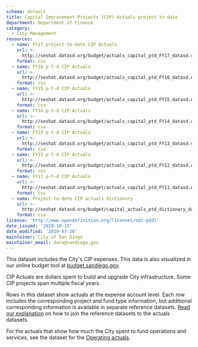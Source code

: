 ```yaml
---
schema: default
title: Capital Improvement Projects (CIP) Actuals project to date
department: Department of Finance
category:
  - City Management
resources:
  - name: FY17 project-to-date CIP Actuals
    url: >-
      http://seshat.datasd.org/budget/actuals_capital_ptd_FY17_datasd.csv
    format: csv
  - name: FY16 p-t-d CIP Actuals
    url: >-
      http://seshat.datasd.org/budget/actuals_capital_ptd_FY16_datasd.csv
    format: csv
  - name: FY15 p-t-d CIP Actuals
    url: >-
      http://seshat.datasd.org/budget/actuals_capital_ptd_FY15_datasd.csv
    format: csv
  - name: FY14 p-t-d CIP Actuals
    url: >-
      http://seshat.datasd.org/budget/actuals_capital_ptd_FY14_datasd.csv
    format: csv
  - name: FY13 p-t-d CIP Actuals
    url: >-
      http://seshat.datasd.org/budget/actuals_capital_ptd_FY13_datasd.csv
    format: csv
  - name: FY12 p-t-d CIP Actuals
    url: >-
      http://seshat.datasd.org/budget/actuals_capital_ptd_FY12_datasd.csv
    format: csv
  - name: FY11 p-t-d CIP Actuals
    url: >-
      http://seshat.datasd.org/budget/actuals_capital_ptd_FY11_datasd.csv
    format: csv
  - name: Project-to-date CIP actuals dictionary
    url: >-
      http://seshat.datasd.org/budget/capital_actuals_ptd_dictionary_datasd.csv
    format: csv
license: 'http://www.opendefinition.org/licenses/odc-pddl'
date_issued: '2018-10-15'
date_modified: '2019-07-28'
maintainer: City of San Diego
maintainer_email: data@sandiego.gov
---
```

This dataset includes the City's CIP expenses. This data is also visualized in our online budget tool at [budget.sandiego.gov](https://budget.sandiego.gov/transparency#/).
<!--more-->

CIP Actuals are dollars spent to build and upgrade City infrastructure. Some CIP projects span multiple fiscal years.

Rows in this dataset show actuals at the expense account level. Each row includes the corresponding project and fund type information, but additional corresponding information is available in separate reference datasets. [Read our explanation](/budget-topic/) on how to join the reference datasets to the actuals datasets.

For the actuals that show how much the City spent to fund operations and services, see the dataset for the [Operating actuals](/datasets/operating-actuals/).
